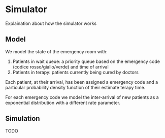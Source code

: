 # Simulator

Explaination about how the simulator works

## Model

We model the state of the emergency room with:

1. Patients in wait queue: a priority queue based on the emergency code (codice rosso/giallo/verde) and time of arrival
2. Patients in terapy: patients currently being cured by doctors

Each patient, at their arrival, has been assigned a emergency code and a particular probability density function of their estimate terapy time.

For each emergency code we model the inter-arrival of new patients as a exponential distribution with a different rate parameter.

## Simulation

TODO
